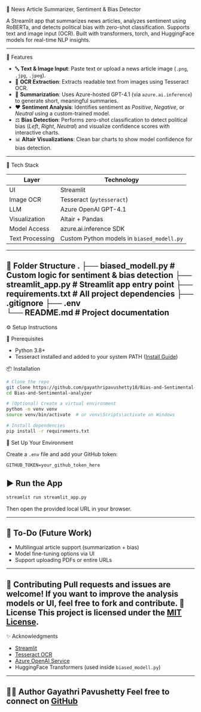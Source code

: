📰 News Article Summarizer, Sentiment & Bias Detector

A Streamlit app that summarizes news articles, analyzes sentiment using RoBERTa, and detects political bias with zero-shot classification. Supports text and image input (OCR). Built with transformers, torch, and HuggingFace models for real-time NLP insights.

---

🚀 Features

- 🔤 **Text & Image Input**: Paste text or upload a news article image (`.png`, `.jpg`, `.jpeg`).
- 📄 **OCR Extraction**: Extracts readable text from images using Tesseract OCR.
- 📝 **Summarization**: Uses Azure-hosted GPT-4.1 (via `azure.ai.inference`) to generate short, meaningful summaries.
- ❤️ **Sentiment Analysis**: Identifies sentiment as *Positive*, *Negative*, or *Neutral* using a custom-trained model.
- ⚖️ **Bias Detection**: Performs zero-shot classification to detect political bias (*Left*, *Right*, *Neutral*) and visualize confidence scores with interactive charts.
- 📊 **Altair Visualizations**: Clean bar charts to show model confidence for bias detection.
---
🧠 Tech Stack

| Layer       | Technology              |
|-------------|--------------------------|
| UI          | Streamlit                |
| Image OCR   | Tesseract (`pytesseract`)|
| LLM         | Azure OpenAI GPT-4.1     |
| Visualization | Altair + Pandas       |
| Model Access | azure.ai.inference SDK |
| Text Processing | Custom Python models in `biased_modell.py` |
---
📁 Folder Structure
.
├── biased\_modell.py          # Custom logic for sentiment & bias detection
├── streamlit\_app.py          # Streamlit app entry point
├── requirements.txt          # All project dependencies
├── .gitignore
├── .env                      
└── README.md                 # Project documentation
---
⚙️ Setup Instructions

🔧 Prerequisites

- Python 3.8+
- Tesseract installed and added to your system PATH ([Install Guide](https://github.com/tesseract-ocr/tesseract))

📦 Installation

```bash
# Clone the repo
git clone https://github.com/gayathripavushetty18/Bias-and-Sentimental-analyzer.git
cd Bias-and-Sentimental-analyzer

# (Optional) Create a virtual environment
python -m venv venv
source venv/bin/activate  # or venv\Scripts\activate on Windows

# Install dependencies
pip install -r requirements.txt
````

🔐 Set Up Your Environment

Create a `.env` file and add your GitHub token:

```
GITHUB_TOKEN=your_github_token_here
```
## ▶️ Run the App

```bash
streamlit run streamlit_app.py
```

Then open the provided local URL in your browser.

---

## 📌 To-Do (Future Work)

* Multilingual article support (summarization + bias)
* Model fine-tuning options via UI
* Support uploading PDFs or entire URLs

---

🙌 Contributing
Pull requests and issues are welcome! If you want to improve the analysis models or UI, feel free to fork and contribute.
📜 License
This project is licensed under the [MIT License](LICENSE).
---
✨ Acknowledgments
* [Streamlit](https://streamlit.io/)
* [Tesseract OCR](https://github.com/tesseract-ocr/tesseract)
* [Azure OpenAI Service](https://azure.microsoft.com/en-us/products/cognitive-services/openai)
* HuggingFace Transformers (used inside `biased_modell.py`)
---
👩‍💻 Author
**Gayathri Pavushetty**
Feel free to connect on [GitHub](https://github.com/gayathripavushetty18)
---
